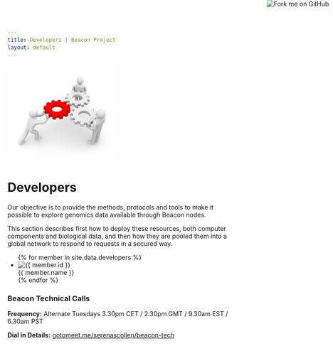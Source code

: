 ```yaml
---
title: Developers | Beacon Project
layout: default
---
```


 <!-- Fork me on Github -->
<a href="https://github.com/ga4gh-beacon/specification">
  <img style="position: absolute; top: 0; right: 0; border: 0; width: 149px; height: 149px;" src="http://aral.github.com/fork-me-on-github-retina-ribbons/right-green@2x.png"
    alt="Fork me on GitHub">
</a>

<img class="pull-left" src="assets/images/development.jpg" width="250">

# Developers

Our objective is to provide the methods, protocols and tools to make it possible to explore genomics data available through Beacon nodes.

This section describes first how to deploy these resources, both computer components and biological data, and then how they are pooled them into a global network to respond to requests in a secured way.

<!-- If you want to add or edit a member, go to _data/nodes.json -->
<ul class="tiles">
{% for member in site.data.developers %}
  <li>
    <img src="{{ member.imageSrc }}" alt="{{ member.id }}" width="150"/><br />
    {{ member.name }}
  </li>
{% endfor %}
</ul>



### Beacon Technical Calls
**Frequency:** Alternate Tuesdays 3.30pm CET / 2.30pm GMT / 9.30am EST / 6.30am PST

**Dial in Details:** [gotomeet.me/serenascollen/beacon-tech](http://gotomeet.me/serenascollen/beacon-tech)

<!--
You can use HTML elements in Markdown, such as the comment element, and they won't be affected by a markdown parser. However, if you create an HTML element in your markdown file, you cannot use markdown syntax within that element's contents.
-->
